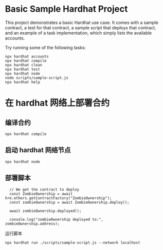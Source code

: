 # Basic Sample Hardhat Project

This project demonstrates a basic Hardhat use case. It comes with a sample contract, a test for that contract, a sample script that deploys that contract, and an example of a task implementation, which simply lists the available accounts.

Try running some of the following tasks:

```shell
npx hardhat accounts
npx hardhat compile
npx hardhat clean
npx hardhat test
npx hardhat node
node scripts/sample-script.js
npx hardhat help
```

# 在 hardhat 网络上部署合约

## 编译合约

```
npx hardhat compile
```

## 启动 hardhat 网络节点

```
npx hardhat node
```

## 部署脚本

```
  // We get the contract to deploy
  const ZombieOwnership = await hre.ethers.getContractFactory("ZombieOwnership");
  const zombieOwnership = await ZombieOwnership.deploy();

  await zombieOwnership.deployed();

  console.log("zombieOwnership deployed to:", zombieOwnership.address);
```

运行脚本

```shell
npx hardhat run ./scripts/sample-script.js --network localhost

```
